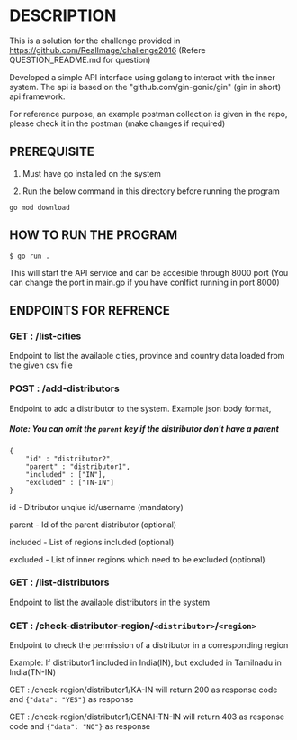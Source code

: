 # DESCRIPTION

This is a solution for the challenge provided in https://github.com/RealImage/challenge2016 (Refere QUESTION_README.md for question)

Developed a simple API interface using golang to interact with the inner system. The api is based on the "github.com/gin-gonic/gin" (gin in short) api framework.

For reference purpose, an example postman collection is given in the repo, please check it in the postman (make changes if required)

## PREREQUISITE

1. Must have go installed on the system

2. Run the below command in this directory before running the program
```
go mod download
```

## HOW TO RUN THE PROGRAM

```
$ go run . 
```
This will start the API service and can be accesible through 8000 port (You can change the port in main.go if you have conlfict running in port 8000)

## ENDPOINTS FOR REFRENCE

### GET : /list-cities

Endpoint to list the available cities, province and country data loaded from the given csv file

### POST : /add-distributors

Endpoint to add a distributor to the system. Example json body format,

##### Note: You can omit the `parent` key if the distributor don't have a parent

```
{
	"id" : "distributor2",
	"parent" : "distributor1",
	"included" : ["IN"],
	"excluded" : ["TN-IN"]
}
```
id - Ditributor unqiue id/username (mandatory)

parent - Id of the parent distributor (optional)

included - List of regions included (optional)

excluded - List of inner regions which need to be excluded (optional)


### GET : /list-distributors

Endpoint to list the available distributors in the system

### GET : /check-distributor-region/`<distributor>`/`<region>`

Endpoint to check the permission of a distributor in a corresponding region

Example: If distributor1 included in India(IN), but excluded in Tamilnadu in India(TN-IN)

GET : /check-region/distributor1/KA-IN will return 200 as response code and `{"data": "YES"}` as response

GET : /check-region/distributor1/CENAI-TN-IN will return 403 as response code and `{"data": "NO"}` as response

